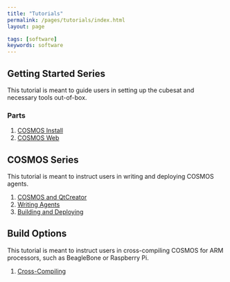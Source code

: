 ```yaml
---
title: "Tutorials"
permalink: /pages/tutorials/index.html
layout: page

tags: [software]
keywords: software
---
```



## Getting Started Series
This tutorial is meant to guide users in setting up the cubesat and necessary tools out-of-box.

### Parts
1. [COSMOS Install]({{site.baseurl}}/pages/tutorials/install/index.html)
2. [COSMOS Web]({{site.baseurl}}/pages/tutorials/setup/setup-cosmos-web.html)



## COSMOS Series
This tutorial is meant to instruct users in writing and deploying COSMOS agents.

1. [COSMOS and QtCreator]({{site.baseurl}}/pages/tutorials/cosmos/cosmos1.html)
2. [Writing Agents]({{site.baseurl}}/pages/tutorials/cosmos/cosmos2.html)
3. [Building and Deploying]({{site.baseurl}}/pages/tutorials/cosmos/cosmos3.html)

## Build Options
This tutorial is meant to instruct users in cross-compiling COSMOS for ARM processors, such as BeagleBone or Raspberry Pi.

1. [Cross-Compiling]({{site.baseurl}}/pages/tutorials/build/cross-compile.html)
